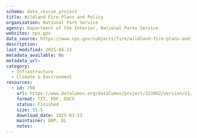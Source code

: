 ```yaml
---
schema: data_rescue_project 
title: Wildland Fire Plans and Policy
organization: National Park Service
agency: Department of the Interior, National Parks Service
websites: nps.gov
data_source: https://www.nps.gov/subjects/fire/wildland-fire-plans-and-policy.htm
description: 
last_modified: 2025-04-23
metadata_available: No
metadata_url: 
category:
  - Infrastructure 
  - Climate & Environment 
resources:
  - id: 790
    url: https://www.datalumos.org/datalumos/project/223962/version/V1/view
    format: TXT, PDF, DOCX
    status: Finished
    size: 51.5
    download_date: 2025-03-23
    maintainer: DRP, DL
    notes: 
---
```

